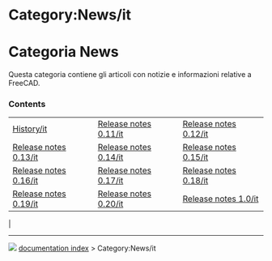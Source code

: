 # Category:News/it
# Categoria News 

Questa categoria contiene gli articoli con notizie e informazioni relative a FreeCAD.

### Contents

|     |     |     |
| --- | --- | --- |
| [History/it](History/it.md) | [Release notes 0.11/it](Release_notes_0.11/it.md) | [Release notes 0.12/it](Release_notes_0.12/it.md) |
| [Release notes 0.13/it](Release_notes_0.13/it.md) | [Release notes 0.14/it](Release_notes_0.14/it.md) | [Release notes 0.15/it](Release_notes_0.15/it.md) |
| [Release notes 0.16/it](Release_notes_0.16/it.md) | [Release notes 0.17/it](Release_notes_0.17/it.md) | [Release notes 0.18/it](Release_notes_0.18/it.md) |
| [Release notes 0.19/it](Release_notes_0.19/it.md) | [Release notes 0.20/it](Release_notes_0.20/it.md) | [Release notes 1.0/it](Release_notes_1.0/it.md) |
|



---
![](images/Right_arrow.png) [documentation index](../README.md) > Category:News/it
